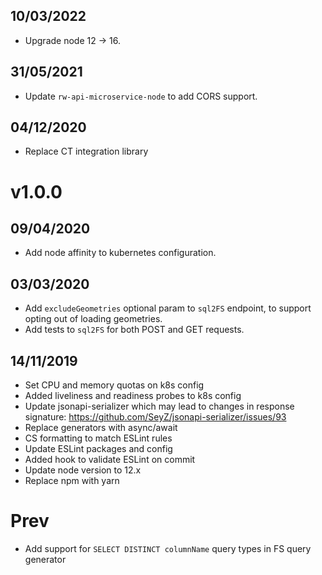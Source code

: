 ## 10/03/2022

- Upgrade node 12 -> 16.

## 31/05/2021

- Update `rw-api-microservice-node` to add CORS support.

## 04/12/2020

- Replace CT integration library

# v1.0.0

## 09/04/2020

- Add node affinity to kubernetes configuration.

## 03/03/2020

- Add `excludeGeometries` optional param to `sql2FS` endpoint, to support opting out of loading geometries.
- Add tests to `sql2FS` for both POST and GET requests.

## 14/11/2019

- Set CPU and memory quotas on k8s config
- Added liveliness and readiness probes to k8s config
- Update jsonapi-serializer which may lead to changes in response signature: https://github.com/SeyZ/jsonapi-serializer/issues/93
- Replace generators with async/await
- CS formatting to match ESLint rules
- Update ESLint packages and config
- Added hook to validate ESLint on commit 
- Update node version to 12.x
- Replace npm with yarn

# Prev

- Add support for `SELECT DISTINCT columnName` query types in FS query generator
